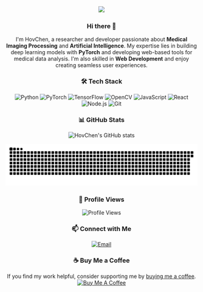 <div align="center">
  <!-- dynamic typing effect 动态打字效果 -->
  <div>
    <img src="https://readme-typing-svg.demolab.com?font=Fira+Code&pause=1000&width=435&lines=console.log(%22Hello%2C%20World%22);Happy+Coding!&center=true&size=27" />
  </div>

  <!-- 个人简介 -->
  ### Hi there 👋
  I'm HovChen, a researcher and developer passionate about **Medical Imaging Processing** and **Artificial Intelligence**. My expertise lies in building deep learning models with **PyTorch** and developing web-based tools for medical data analysis. I'm also skilled in **Web Development** and enjoy creating seamless user experiences.

  <!-- 技术栈 -->
  ### 🛠️ Tech Stack
  ![Python](https://img.shields.io/badge/Python-3776AB?style=for-the-badge&logo=python&logoColor=white)
  ![PyTorch](https://img.shields.io/badge/PyTorch-EE4C2C?style=for-the-badge&logo=pytorch&logoColor=white)
  ![TensorFlow](https://img.shields.io/badge/TensorFlow-FF6F00?style=for-the-badge&logo=tensorflow&logoColor=white)
  ![OpenCV](https://img.shields.io/badge/OpenCV-5C3EE8?style=for-the-badge&logo=opencv&logoColor=white)
  ![JavaScript](https://img.shields.io/badge/JavaScript-323330?style=for-the-badge&logo=javascript&logoColor=F7DF1E)
  ![React](https://img.shields.io/badge/React-20232A?style=for-the-badge&logo=react&logoColor=61DAFB)
  ![Node.js](https://img.shields.io/badge/Node.js-339933?style=for-the-badge&logo=node.js&logoColor=white)
  ![Git](https://img.shields.io/badge/Git-F05032?style=for-the-badge&logo=git&logoColor=white)

  <!-- GitHub统计卡片 -->
  ### 📊 GitHub Stats
  ![HovChen's GitHub stats](https://github-readme-stats.vercel.app/api?username=HovChen&show_icons=true&theme=default)

  <!-- 贡献贪吃蛇图 -->
  <picture>
    <source srcset="https://raw.githubusercontent.com/HovChen/HovChen/output/github-contribution-grid-snake-dark.svg" media="(prefers-color-scheme: dark)">
    <img src="https://raw.githubusercontent.com/HovChen/HovChen/output/github-contribution-grid-snake.svg" alt="GitHub Contribution Snake">
  </picture>

  <!-- 访客计数 -->
  ### 👀 Profile Views
  ![Profile Views](https://komarev.com/ghpvc/?username=HovChen&color=blue)

  <!-- 邮箱链接 -->
  ### 📫 Connect with Me
  [![Email](https://img.shields.io/badge/Email-D14836?style=for-the-badge&logo=gmail&logoColor=white)](mailto:chenhw318@163.com)

  <!-- 支持我 -->
  ### ☕ Buy Me a Coffee
  If you find my work helpful, consider supporting me by [buying me a coffee](https://www.buymeacoffee.com/yourusername).  
  [![Buy Me A Coffee](https://img.shields.io/badge/Buy%20Me%20a%20Coffee-FFDD00?style=for-the-badge&logo=buy-me-a-coffee&logoColor=black)](https://www.buymeacoffee.com/yourusername)
</div>
